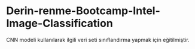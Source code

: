 # Derin-renme-Bootcamp-Intel-Image-Classification
CNN modeli kullanılarak ilgili veri seti sınıflandırma yapmak için eğitilmiştir.

